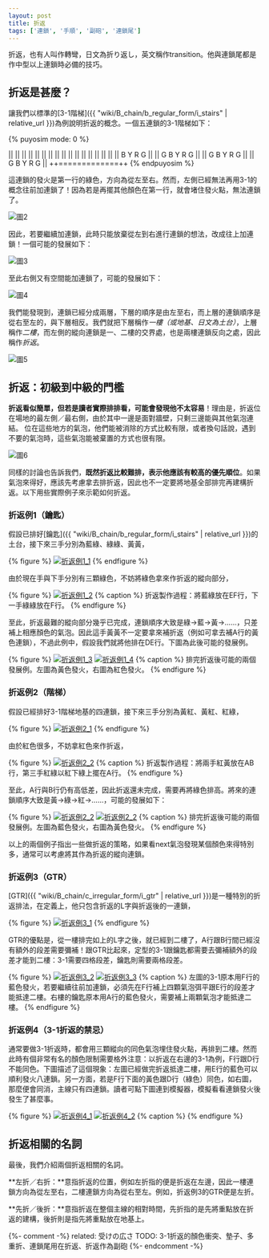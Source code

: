 ```yaml
---
layout: post
title: 折返
tags: ['連鎖', '手順', '副砲', '連鎖尾']
---
```


折返，也有人叫作轉彎，日文為折り返し，英文稱作transition。他與連鎖尾都是作中型以上連鎖時必備的技巧。

## 折返是甚麼？

讓我們以標準的[3-1階梯]({{ "wiki/B_chain/b_regular_form/i_stairs" | relative_url }})為例說明折返的概念。一個五連鎖的3-1階梯如下：

{% puyosim mode: 0 %}
                 
||             ||
||             ||
||             ||
||             ||
||             ||
||             ||
||             ||
||             ||
||   B Y R G   ||
||   G B Y R G ||
||   G B Y R G ||
||   G B Y R G ||
++=============++
{% endpuyosim %}

這連鎖的發火是第一行的綠色，方向為從左至右。然而，左側已經無法再用3-1的概念往前加連鎖了！因為若是再擺其他顏色在第一行，就會堵住發火點，無法連鎖了。

![圖2](https://i.imgur.com/yResXPP.png)

因此，若要繼續加連鎖，此時只能放棄從左到右進行連鎖的想法，改成往上加連鎖！一個可能的發展如下：

![圖3](https://i.imgur.com/SptTxBN.png)

至此右側又有空間能加連鎖了，可能的發展如下：

![圖4](https://i.imgur.com/sg3RLx8.png)

我們能發現到，連鎖已經分成兩層，下層的順序是由左至右，而上層的連鎖順序是從右至左的，與下層相反。我們就把下層稱作*一樓（或地基、日文為土台）*，上層稱作*二樓*，而左側的縱向連鎖是一、二樓的交界處，也是兩樓連鎖反向之處，因此稱作*折返*。

![圖5](https://i.imgur.com/Gbujhc7.png)

## 折返：初級到中級的門檻

**折返看似簡單，但若是讀者實際排排看，可能會發現他不太容易**！理由是，折返位在場地的最左側／最右側，由於其中一邊是面對牆壁，只剩三邊能與其他氣泡連結。
位在這些地方的氣泡，他們能被消除的方式比較有限，或者換句話說，遇到不要的氣泡時，這些氣泡能被棄置的方式也很有限。

![圖6](https://i.imgur.com/eKBKRuD.png)

同樣的討論也告訴我們，**既然折返比較難排，表示他應該有較高的優先順位**。如果氣泡來得好，應該先考慮拿去排折返，因此也不一定要將地基全部排完再建構折返。以下用些實際例子來示範如何折返。

### 折返例1（鑰匙）

假設已排好[鑰匙]({{ "wiki/B_chain/b_regular_form/i_stairs" | relative_url }})的土台，接下來三手分別為藍綠、綠綠、黃黃，

{% figure %}
[![折返例1_1](https://i.imgur.com/XGNOPJy.jpg)](https://puyonexus.com/chainsim/chain/mKPoZ)
{% endfigure %}

由於現在手與下手分別有三顆綠色，不妨將綠色拿來作折返的縱向部分，

{% figure %}
[![折返例1_2](https://i.imgur.com/LKIDZG8.jpg)](https://puyonexus.com/chainsim/chain/J8hY8)
{% caption %}
折返製作過程：將藍綠放在EF行，下一手綠綠放在F行。
{% endfigure %}

至此，折返最難的縱向部分幾乎已完成，連鎖順序大致是綠→藍→黃→……，只差補上相應顏色的氣泡。因此這手黃黃不一定要拿來補折返（例如可拿去補A行的黃色連鎖），不過此例中，假設我們就將他排在DE行。下圖為此後可能的發展例。

{% figure %}
[![折返例1_3](https://i.imgur.com/RReZNju.jpg)](https://puyonexus.com/chainsim/chain/AcbH2)
[![折返例1_4](https://i.imgur.com/QKgsQWu.jpg)](https://puyonexus.com/chainsim/chain/2rQ22)
{% caption %}
排完折返後可能的兩個發展例。左圖為黃色發火，右圖為紅色發火。
{% endfigure %}

### 折返例2（階梯）

假設已經排好3-1階梯地基的四連鎖，接下來三手分別為黃紅、黃紅、紅綠，

{% figure %}
[![折返例2_1](https://i.imgur.com/rwayLYh.jpg)](https://puyonexus.com/chainsim/chain/FQDf5)
{% endfigure %}

由於紅色很多，不妨拿紅色來作折返，

{% figure %}
[![折返例2_2](https://i.imgur.com/F3EZ1Df.jpg)](https://puyonexus.com/chainsim/chain/kcjuE)
{% caption %}
折返製作過程：將兩手紅黃放在AB行，第三手紅綠以紅下綠上擺在A行。
{% endfigure %}

至此，A行與B行仍有高低差，因此折返還未完成，需要再將綠色排高。將來的連鎖順序大致是黃→綠→紅→……，可能的發展如下：

{% figure %}
[![折返例2_2](https://i.imgur.com/SnYpbyG.jpg)](https://puyonexus.com/chainsim/chain/CqZ6U)
[![折返例2_2](https://i.imgur.com/aNxZ6Ak.jpg)](https://puyonexus.com/chainsim/chain/BovKf)
{% caption %}
排完折返後可能的兩個發展例。左圖為藍色發火，右圖為黃色發火。
{% endfigure %}

以上的兩個例子指出一些做折返的策略，如果看next氣泡發現某個顏色來得特別多，通常可以考慮將其作為折返的縱向連鎖。

### 折返例3（GTR）

[GTR]({{ "wiki/B_chain/c_irregular_form/i_gtr" | relative_url }})是一種特別的折返排法，在定義上，他只包含折返的L字與折返後的一連鎖，

{% figure %}
[![折返例3_1](https://i.imgur.com/mrIb5bv.jpg)](https://puyonexus.com/chainsim/chain/LR1Wi)
{% endfigure %}

GTR的優點是，從一樓排完如上的L字之後，就已經到二樓了，A行跟B行間已經沒有額外的段差需要彌補！跟GTR比起來，定型的3-1跟鑰匙都需要去彌補額外的段差才能到二樓：3-1需要四格段差，鑰匙則需要兩格段差。

{% figure %}
[![折返例3_2](https://i.imgur.com/fpbkops.jpg)](https://puyonexus.com/chainsim/chain/ePhLp)
[![折返例3_3](https://i.imgur.com/TmReoIX.jpg)](https://puyonexus.com/chainsim/chain/yVDUT)
{% caption %}
左圖的3-1原本用F行的藍色發火，若要繼續往前加連鎖，必須先在F行補上四顆氣泡弭平跟E行的段差才能抵達二樓。右樓的鑰匙原本用A行的藍色發火，需要補上兩顆氣泡才能抵達二樓。
{% endfigure %}

### 折返例4（3-1折返的禁忌）

通常要做3-1折返時，都會用三顆縱向的同色氣泡埋住發火點，再排到二樓。然而此時有個非常有名的顏色限制需要格外注意：以折返在右邊的3-1為例，F行跟D行不能同色。下圖描述了這個現象：左圖已經做完折返抵達二樓，用E行的藍色可以順利發火八連鎖。另一方面，若是F行下面的黃色跟D行（綠色）同色，如右圖，那麼便會同消，主線只有四連鎖。讀者可點下圖連到模擬器，模擬看看連鎖發火後發生了甚麼事。

{% figure %}
[![折返例4_1](https://i.imgur.com/bJulmi6.jpg)](https://puyonexus.com/chainsim/chain/evFs6)
[![折返例4_2](https://i.imgur.com/IrK0tuw.jpg)](https://puyonexus.com/chainsim/chain/ckGF2)
{% caption %}
{% endfigure %}

## 折返相關的名詞

最後，我們介紹兩個折返相關的名詞。

**左折／右折：**意指折返的位置，例如左折指的便是折返在左邊，因此一樓連鎖方向為從左至右，二樓連鎖方向為從右至左。例如，折返例3的GTR便是左折。

**先折／後折：**意指折返在整個主線的相對時間，先折指的是先將重點放在折返的建構，後折則是指先將重點放在地基上。

{%- comment -%}
related:
受けの広さ
TODO:
3-1折返的顏色衝突、墊子、多重折、連鎖尾用在折返、折返作為副砲
{%- endcomment -%}
